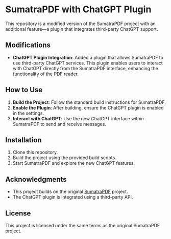
# SumatraPDF with ChatGPT Plugin

This repository is a modified version of the SumatraPDF project with an additional feature—a plugin that integrates third-party ChatGPT support.

## Modifications

- **ChatGPT Plugin Integration**: Added a plugin that allows SumatraPDF to use third-party ChatGPT services. This plugin enables users to interact with ChatGPT directly from the SumatraPDF interface, enhancing the functionality of the PDF reader.

## How to Use

1. **Build the Project**: Follow the standard build instructions for SumatraPDF.
2. **Enable the Plugin**: After building, ensure the ChatGPT plugin is enabled in the settings.
3. **Interact with ChatGPT**: Use the new ChatGPT interface within SumatraPDF to send and receive messages.

## Installation

1. Clone this repository.
2. Build the project using the provided build scripts.
3. Start SumatraPDF and explore the new ChatGPT features.

## Acknowledgments

- This project builds on the original [SumatraPDF](https://github.com/sumatrapdfreader/sumatrapdf) project.
- The ChatGPT plugin is integrated using a third-party API.

## License

This project is licensed under the same terms as the original SumatraPDF project.

